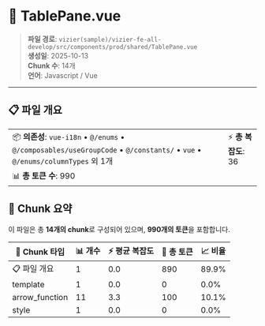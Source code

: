 # 📄 TablePane.vue

> **파일 경로**: `vizier(sample)/vizier-fe-all-develop/src/components/prod/shared/TablePane.vue`  
> **생성일**: 2025-10-13  
> **Chunk 수**: 14개  
> **언어**: Javascript / Vue
---





## 📋 파일 개요

| | |
|--|--|
| 📦 **의존성**: `vue-i18n` • `@/enums` • `@/composables/useGroupCode` • `@/constants/` • `vue` • `@/enums/columnTypes` 외 1개 | ⚡ **총 복잡도**: 36 |
| 📊 **총 토큰 수**: 990 |  |






## 🧩 Chunk 요약

이 파일은 총 **14개의 chunk**로 구성되어 있으며, **990개의 토큰**을 포함합니다.

| 🧩 Chunk 타입 | 📊 개수 | ⚡ 평균 복잡도 | 📝 총 토큰 | 📈 비율 |
|---------------|--------|-------------|----------|--------|
| 📋 파일 개요 | 1 | 0.0 | 890 | 89.9% |
| template | 1 | 0.0 | 0 | 0.0% |
| arrow_function | 11 | 3.3 | 100 | 10.1% |
| style | 1 | 0.0 | 0 | 0.0% |

